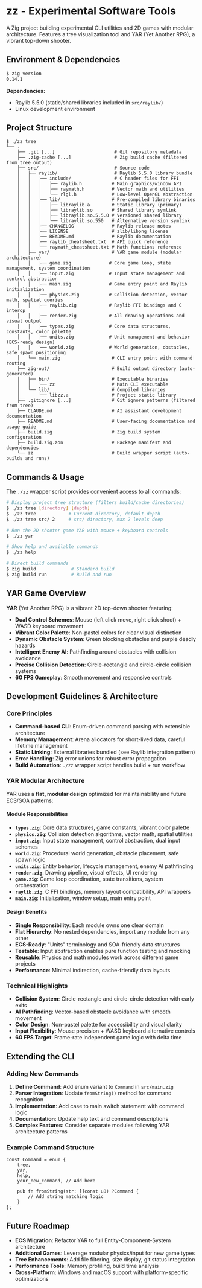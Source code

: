# zz - Experimental Software Tools

A Zig project building experimental CLI utilities and 2D games with modular architecture. Features a tree visualization tool and YAR (Yet Another RPG), a vibrant top-down shooter.

## Environment & Dependencies

```bash
$ zig version
0.14.1
```

**Dependencies:**
- Raylib 5.5.0 (static/shared libraries included in `src/raylib/`)
- Linux development environment

## Project Structure

```
$ ./zz tree
└── .
    ├── .git [...]                      # Git repository metadata
    ├── .zig-cache [...]                # Zig build cache (filtered from tree output)
    ├── src/                            # Source code
    │   ├── raylib/                     # Raylib 5.5.0 library bundle
    │   │   ├── include/                # C header files for FFI
    │   │   │   ├── raylib.h           # Main graphics/window API
    │   │   │   ├── raymath.h          # Vector math and utilities  
    │   │   │   └── rlgl.h             # Low-level OpenGL abstraction
    │   │   ├── lib/                   # Pre-compiled library binaries
    │   │   │   ├── libraylib.a        # Static library (primary)
    │   │   │   ├── libraylib.so       # Shared library symlink
    │   │   │   ├── libraylib.so.5.5.0 # Versioned shared library
    │   │   │   └── libraylib.so.550   # Alternative version symlink
    │   │   ├── CHANGELOG              # Raylib release notes
    │   │   ├── LICENSE                # zlib/libpng license
    │   │   ├── README.md              # Raylib documentation
    │   │   ├── raylib_cheatsheet.txt  # API quick reference
    │   │   └── raymath_cheatsheet.txt # Math functions reference
    │   ├── yar/                       # YAR game module (modular architecture)
    │   │   ├── game.zig              # Core game loop, state management, system coordination
    │   │   ├── input.zig             # Input state management and control abstraction
    │   │   ├── main.zig              # Game entry point and Raylib initialization
    │   │   ├── physics.zig           # Collision detection, vector math, spatial queries
    │   │   ├── raylib.zig            # Raylib FFI bindings and C interop
    │   │   ├── render.zig            # All drawing operations and visual output
    │   │   ├── types.zig             # Core data structures, constants, color palette
    │   │   ├── units.zig             # Unit management and behavior (ECS-ready design)
    │   │   └── world.zig             # World generation, obstacles, safe spawn positioning
    │   └── main.zig                   # CLI entry point with command routing
    ├── zig-out/                       # Build output directory (auto-generated)
    │   ├── bin/                       # Executable binaries
    │   │   └── zz                     # Main CLI executable
    │   └── lib/                       # Compiled libraries
    │       └── libzz.a                # Project static library
    ├── .gitignore [...]               # Git ignore patterns (filtered from tree)
    ├── CLAUDE.md                      # AI assistant development documentation
    ├── README.md                      # User-facing documentation and usage guide
    ├── build.zig                      # Zig build system configuration
    ├── build.zig.zon                  # Package manifest and dependencies
    └── zz                             # Build wrapper script (auto-builds and runs)
```

## Commands & Usage

The `./zz` wrapper script provides convenient access to all commands:

```bash
# Display project tree structure (filters build/cache directories)
$ ./zz tree [directory] [depth]
$ ./zz tree            # Current directory, default depth
$ ./zz tree src/ 2     # src/ directory, max 2 levels deep

# Run the 2D shooter game YAR with mouse + keyboard controls
$ ./zz yar

# Show help and available commands
$ ./zz help

# Direct build commands
$ zig build             # Standard build
$ zig build run         # Build and run
```

## YAR Game Overview

**YAR** (Yet Another RPG) is a vibrant 2D top-down shooter featuring:
- **Dual Control Schemes**: Mouse (left click move, right click shoot) + WASD keyboard movement
- **Vibrant Color Palette**: Non-pastel colors for clear visual distinction
- **Dynamic Obstacle System**: Green blocking obstacles and purple deadly hazards
- **Intelligent Enemy AI**: Pathfinding around obstacles with collision avoidance
- **Precise Collision Detection**: Circle-rectangle and circle-circle collision systems
- **60 FPS Gameplay**: Smooth movement and responsive controls

## Development Guidelines & Architecture

### Core Principles
- **Command-based CLI**: Enum-driven command parsing with extensible architecture
- **Memory Management**: Arena allocators for short-lived data, careful lifetime management
- **Static Linking**: External libraries bundled (see Raylib integration pattern)
- **Error Handling**: Zig error unions for robust error propagation
- **Build Automation**: `./zz` wrapper script handles build + run workflow

### YAR Modular Architecture

YAR uses a **flat, modular design** optimized for maintainability and future ECS/SOA patterns:

#### Module Responsibilities
- **`types.zig`**: Core data structures, game constants, vibrant color palette
- **`physics.zig`**: Collision detection algorithms, vector math, spatial utilities
- **`input.zig`**: Input state management, control abstraction, dual input schemes
- **`world.zig`**: Procedural world generation, obstacle placement, safe spawn logic
- **`units.zig`**: Entity behavior, lifecycle management, enemy AI pathfinding
- **`render.zig`**: Drawing pipeline, visual effects, UI rendering
- **`game.zig`**: Game loop coordination, state transitions, system orchestration
- **`raylib.zig`**: C FFI bindings, memory layout compatibility, API wrappers
- **`main.zig`**: Initialization, window setup, main entry point

#### Design Benefits
- **Single Responsibility**: Each module owns one clear domain
- **Flat Hierarchy**: No nested dependencies, import any module from any other
- **ECS-Ready**: "Units" terminology and SOA-friendly data structures
- **Testable**: Input abstraction enables pure function testing and mocking
- **Reusable**: Physics and math modules work across different game projects
- **Performance**: Minimal indirection, cache-friendly data layouts

### Technical Highlights
- **Collision System**: Circle-rectangle and circle-circle detection with early exits
- **AI Pathfinding**: Vector-based obstacle avoidance with smooth movement
- **Color Design**: Non-pastel palette for accessibility and visual clarity
- **Input Flexibility**: Mouse precision + WASD keyboard alternative controls
- **60 FPS Target**: Frame-rate independent game logic with delta time

## Extending the CLI

### Adding New Commands
1. **Define Command**: Add enum variant to `Command` in `src/main.zig`
2. **Parser Integration**: Update `fromString()` method for command recognition
3. **Implementation**: Add case to main switch statement with command logic
4. **Documentation**: Update help text and command descriptions
5. **Complex Features**: Consider separate modules following YAR architecture patterns

### Example Command Structure
```zig
const Command = enum {
    tree,
    yar,
    help,
    your_new_command, // Add here

    pub fn fromString(str: []const u8) ?Command {
        // Add string matching logic
    }
};
```

## Future Roadmap

- **ECS Migration**: Refactor YAR to full Entity-Component-System architecture
- **Additional Games**: Leverage modular physics/input for new game types  
- **Tree Enhancements**: Add file filtering, size display, git status integration
- **Performance Tools**: Memory profiling, build time analysis
- **Cross-Platform**: Windows and macOS support with platform-specific optimizations